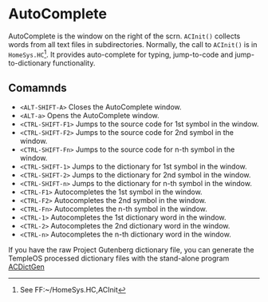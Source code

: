 # AutoComplete
AutoComplete is the window on the right of the scrn. `ACInit()` collects words from all text files in subdirectories. Normally, the call to `ACInit()` is in `HomeSys.HC`[^1]. It provides auto-complete for typing, jump-to-code and jump-to-dictionary functionality.

## Comamnds
- `<ALT-SHIFT-A>`	Closes the AutoComplete window.
- `<ALT-a>`	    	Opens the AutoComplete window.
- `<CTRL-SHIFT-F1>`	Jumps to the source code for 1st symbol in the window.
- `<CTRL-SHIFT-F2>`	Jumps to the source code for 2nd symbol in the window.
- `<CTRL-SHIFT-Fn>`	Jumps to the source code for n-th symbol in the window.
- `<CTRL-SHIFT-1>`	Jumps to the dictionary for 1st symbol in the window.
- `<CTRL-SHIFT-2>`	Jumps to the dictionary for 2nd symbol in the window.
- `<CTRL-SHIFT-n>`	Jumps to the dictionary for n-th symbol in the window.
- `<CTRL-F1>`	Autocompletes the 1st symbol in the window.
- `<CTRL-F2>`	Autocompletes the 2nd symbol in the window.
- `<CTRL-Fn>`	Autocompletes the n-th symbol in the window.
- `<CTRL-1>`	Autocompletes the 1st dictionary word in the window.
- `<CTRL-2>`	Autocompletes the 2nd dictionary word in the window.
- `<CTRL-n>`	Autocompletes the n-th dictionary word in the window.

If you have the raw Project Gutenberg dictionary file, you can generate the TempleOS processed dictionary files with the stand-alone program [ACDictGen](https://github.com/cia-foundation/TempleOS/blob/c26482bb6ad3f80106d28504ec5db3c6a360732c/Adam/AutoComplete/ACDictGen.HC)

[^1]: See FF:~/HomeSys.HC,ACInit
